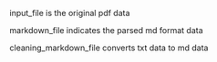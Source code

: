 input_file is the original pdf data

markdown_file indicates the parsed md format data

cleaning_markdown_file converts txt data to md data
